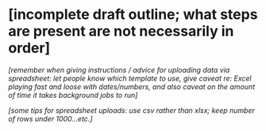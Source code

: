 # [incomplete draft outline; what steps are present are not necessarily in order]

*[remember when giving instructions / advice for uploading data via spreadsheet: let people know which template to use, give caveat re: Excel playing fast and loose with dates/numbers, and also caveat on the amount of time it takes background jobs to run]*

*[some tips for spreadsheet uploads: use csv rather than xlsx; keep number of rows under 1000…etc.]*
